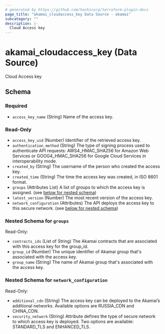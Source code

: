 ```yaml
---
# generated by https://github.com/hashicorp/terraform-plugin-docs
page_title: "akamai_cloudaccess_key Data Source - akamai"
subcategory: ""
description: |-
  Cloud Access key
---
```


# akamai_cloudaccess_key (Data Source)

Cloud Access key



<!-- schema generated by tfplugindocs -->
## Schema

### Required

- `access_key_name` (String) Name of the access key.

### Read-Only

- `access_key_uid` (Number) Identifier of the retrieved access key.
- `authentication_method` (String) The type of signing process used to authenticate API requests: AWS4_HMAC_SHA256 for Amazon Web Services or GOOG4_HMAC_SHA256 for Google Cloud Services in interoperability mode.
- `created_by` (String) The username of the person who created the access key.
- `created_time` (String) The time the access key was created, in ISO 8601 format.
- `groups` (Attributes List) A list of groups to which the access key is assigned. (see [below for nested schema](#nestedatt--groups))
- `latest_version` (Number) The most recent version of the access key.
- `network_configuration` (Attributes) The API deploys the access key to this secure network. (see [below for nested schema](#nestedatt--network_configuration))

<a id="nestedatt--groups"></a>
### Nested Schema for `groups`

Read-Only:

- `contracts_ids` (List of String) The Akamai contracts that are associated with this access key for the group_id.
- `group_id` (Number) The unique identifier of Akamai group that's associated with the access key.
- `group_name` (String) The name of Akamai group that's associated with the access key.


<a id="nestedatt--network_configuration"></a>
### Nested Schema for `network_configuration`

Read-Only:

- `additional_cdn` (String) The access key can be deployed to the Akamai’s  additional networks. Available options are RUSSIA_CDN and CHINA_CDN.
- `security_network` (String) Attribute defines the type of secure network to which access key is deployed. Two options are available: STANDARD_TLS and ENHANCED_TLS.
